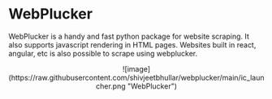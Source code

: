 # WebPlucker
WebPlucker is a handy and fast python package for website scraping. It also supports javascript rendering in HTML pages.
Websites built in react, angular, etc is also possible to scrape using webplucker.

<center>
  ![image](https://raw.githubusercontent.com/shivjeetbhullar/webplucker/main/ic_launcher.png "WebPlucker")
</center>


